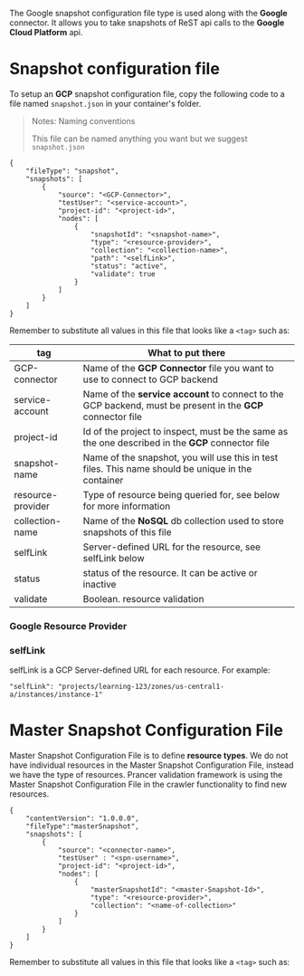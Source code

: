The Google snapshot configuration file type is used along with the **Google** connector. It allows you to take snapshots of ReST api calls to the **Google Cloud Platform**  api.

# Snapshot configuration file

To setup an **GCP** snapshot configuration file, copy the following code to a file named `snapshot.json` in your container's folder.

> <NoteTitle>Notes: Naming conventions</NoteTitle>
>
> This file can be named anything you want but we suggest `snapshot.json`

    {
        "fileType": "snapshot",
        "snapshots": [
            {
                "source": "<GCP-Connector>",
                "testUser": "<service-account>",
                "project-id": "<project-id>",
                "nodes": [
                    {
                        "snapshotId": "<snapshot-name>",
                        "type": "<resource-provider>",
                        "collection": "<collection-name>",
                        "path": "<selfLink>",
                        "status": "active",
                        "validate": true
                    }
                ]
            }
        ]
    }

Remember to substitute all values in this file that looks like a `<tag>` such as:

| tag | What to put there |
|-----|-------------------|
| GCP-connector | Name of the **GCP Connector** file you want to use to connect to GCP backend |
| service-account | Name of the **service account**  to connect to the GCP backend, must be present in the **GCP** connector file |
| project-id | Id of the project to inspect, must be the same as the one described in the **GCP** connector file |
| snapshot-name | Name of the snapshot, you will use this in test files. This name should be unique in the container |
| resource-provider | Type of resource being queried for, see below for more information |
| collection-name | Name of the **NoSQL** db collection used to store snapshots of this file |
| selfLink | Server-defined URL for the resource, see selfLink below |
| status | status of the resource. It can be active or inactive |
| validate | Boolean. resource validation |

### Google Resource Provider



### selfLink

selfLink is a GCP Server-defined URL for each resource. For example:

    "selfLink": "projects/learning-123/zones/us-central1-a/instances/instance-1"

# Master Snapshot Configuration File
Master Snapshot Configuration File is to define **resource types**. We do not have individual resources in the Master Snapshot Configuration File, instead we have the type of resources.
Prancer validation framework is using the Master Snapshot Configuration File in the crawler functionality to find new resources.

```
{
    "contentVersion": "1.0.0.0",
    "fileType":"masterSnapshot",
    "snapshots": [
        {
            "source": "<connector-name>",
            "testUser" : "<spn-username>",
            "project-id": "<project-id>",
            "nodes": [
                {
                    "masterSnapshotId": "<master-Snapshot-Id>",
                    "type": "<resource-provider>",
                    "collection": "<name-of-collection>"
                }
            ]
        }
    ]
}
```
Remember to substitute all values in this file that looks like a `<tag>` such as:

